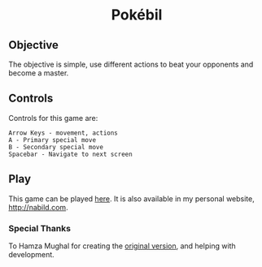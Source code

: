 <h1 align="center">Pokébil</h1>

## Objective

The objective is simple, use different actions to beat your opponents and become
a master.

## Controls

Controls for this game are:
```
Arrow Keys - movement, actions
A - Primary special move
B - Secondary special move
Spacebar - Navigate to next screen
```

## Play

This game can be played [here](https://ndarwich.github.io/HW10-Revised/). It is also
available in my personal website, http://nabild.com.

### Special Thanks

To Hamza Mughal for creating the
[original version](https://hamza-mughal.github.io/cs325-game-prototypes/HW10/),
and helping with development.

